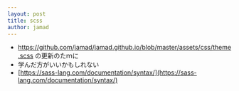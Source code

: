 ```yaml
---
layout: post
title: scss
author: jamad
---
```


<link rel="stylesheet" type="text/css" href="/assets/css/theme.css">

* https://github.com/jamad/jamad.github.io/blob/master/assets/css/theme.scss の更新のたｍに
* 学んだ方がいいかもしれない
* [https://sass-lang.com/documentation/syntax/](https://sass-lang.com/documentation/syntax/)
